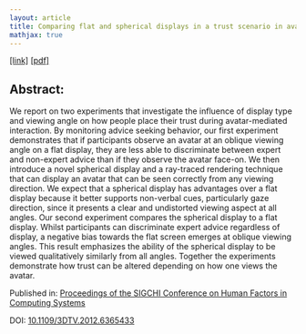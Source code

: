 ```yaml
---
layout: article
title: Comparing flat and spherical displays in a trust scenario in avatar-mediated interaction
mathjax: true
---
```


[[link]](https://dl.acm.org/doi/abs/10.1145/2556288.2557276)
  [[pdf]](https://dl.acm.org/doi/pdf/10.1145/2556288.2557276)

## Abstract:

We report on two experiments that investigate the influence of display type and viewing angle on how people place their trust during avatar-mediated interaction. By monitoring advice seeking behavior, our first experiment demonstrates that if participants observe an avatar at an oblique viewing angle on a flat display, they are less able to discriminate between expert and non-expert advice than if they observe the avatar face-on. We then introduce a novel spherical display and a ray-traced rendering technique that can display an avatar that can be seen correctly from any viewing direction. We expect that a spherical display has advantages over a flat display because it better supports non-verbal cues, particularly gaze direction, since it presents a clear and undistorted viewing aspect at all angles. Our second experiment compares the spherical display to a flat display. Whilst participants can discriminate expert advice regardless of display, a negative bias towards the flat screen emerges at oblique viewing angles. This result emphasizes the ability of the spherical display to be viewed qualitatively similarly from all angles. Together the experiments demonstrate how trust can be altered depending on how one views the avatar.

Published in: [Proceedings of the SIGCHI Conference on Human Factors in Computing Systems](https://dl.acm.org/doi/abs/10.1145/2556288.2557276)

DOI: [10.1109/3DTV.2012.6365433](https://doi.org/10.1145/2556288.2557276)
